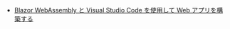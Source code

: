 - [Blazor WebAssembly と Visual Studio Code を使用して Web アプリを構築する](https://docs.microsoft.com/ja-jp/learn/modules/build-blazor-webassembly-visual-studio-code/1-introduction)
